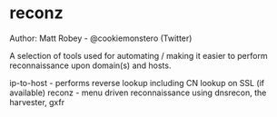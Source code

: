 reconz
======

Author: Matt Robey - @cookiemonstero (Twitter)


A selection of tools used for automating / making it easier to perform reconnaissance upon domain(s) and hosts.

ip-to-host - performs reverse lookup including CN lookup on SSL (if available)
reconz - menu driven reconnaissance using dnsrecon, the harvester, gxfr
